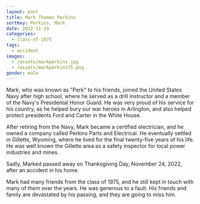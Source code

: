 ```yaml
---
layout: post
title: Mark Thomas Perkins
sortKey: Perkins, Mark
date: 2022-11-24
categories:
  - class-of-1975
tags:
  - accident
images:
  - /assets/markperkins.jpg
  - /assets/markperkins75.png
gender: male
---
```

Mark, who was known as "Perk" to his friends, joined the United States Navy after high school, where he served as a drill instructor and a member of the Navy's Presidental Honor Guard. He was very proud of his service for his country, as he helped bury our war heroes in Arlington, and also helped protect presidents Ford and Carter in the White House.

After retiring from the Navy, Mark became a certified electrician, and he owned a company called Perkins Parts and Electrical. He eventually settled in Gillette, Wyoming, where he lived for the final twenty-five years of his life. He was well known the Gillette area as a safety inspector for local power industries and mines.

Sadly, Marked passed away on Thanksgiving Day, November 24, 2022, after an accident in his home.

Mark had many friends from the class of 1975, and he still kept in touch with many of them over the years. He was generous to a fault. His friends and family are devastated by his passing, and they are going to miss him.